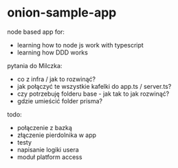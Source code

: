 # onion-sample-app

node based app for:

- learning how to node js work with typescript
- learning how DDD works

pytania do Milczka:

- co z infra / jak to rozwinąć?
- jak połączyć te wszystkie kafelki do app.ts / server.ts?
- czy potrzebuję folderu base - jak tak to jak rozwinąć?
- gdzie umieścić folder prisma?

todo:

- połączenie z bazką
- złączenie pierdolnika w app
- testy
- napisanie logiki usera
- moduł platform access
